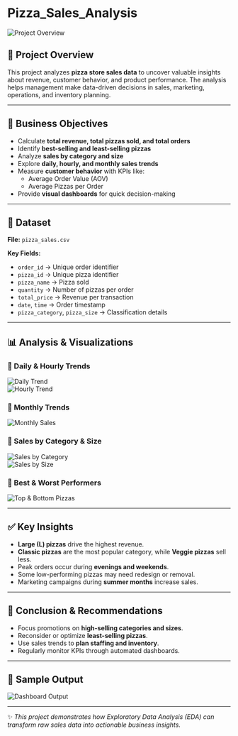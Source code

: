 # Pizza_Sales_Analysis



![Project Overview](images/images/1.png)  

## 📌 Project Overview  
This project analyzes **pizza store sales data** to uncover valuable insights about revenue, customer behavior, and product performance. The analysis helps management make data-driven decisions in sales, marketing, operations, and inventory planning.  

---

## 🎯 Business Objectives  
- Calculate **total revenue, total pizzas sold, and total orders**  
- Identify **best-selling and least-selling pizzas**  
- Analyze **sales by category and size**  
- Explore **daily, hourly, and monthly sales trends**  
- Measure **customer behavior** with KPIs like:  
  - Average Order Value (AOV)  
  - Average Pizzas per Order  
- Provide **visual dashboards** for quick decision-making  

---

## 📂 Dataset  
**File:** `pizza_sales.csv`  

**Key Fields:**  
- `order_id` → Unique order identifier  
- `pizza_id` → Unique pizza identifier  
- `pizza_name` → Pizza sold  
- `quantity` → Number of pizzas per order  
- `total_price` → Revenue per transaction  
- `date`, `time` → Order timestamp  
- `pizza_category`, `pizza_size` → Classification details  

---

## 📊 Analysis & Visualizations  

### 🔹 Daily & Hourly Trends  
![Daily Trend](images/images/3.png)  
![Hourly Trend](images/images/4.png)  

### 🔹 Monthly Trends  
![Monthly Sales](images/images/5.png)  

### 🔹 Sales by Category & Size  
![Sales by Category](images/images/6.png)  
![Sales by Size](images/images/7.png)  

### 🔹 Best & Worst Performers  
![Top & Bottom Pizzas](images/images/8.png)  

---

## ✅ Key Insights  
- **Large (L) pizzas** drive the highest revenue.  
- **Classic pizzas** are the most popular category, while **Veggie pizzas** sell less.  
- Peak orders occur during **evenings and weekends**.  
- Some low-performing pizzas may need redesign or removal.  
- Marketing campaigns during **summer months** increase sales.  

---

## 🚀 Conclusion & Recommendations  
- Focus promotions on **high-selling categories and sizes**.  
- Reconsider or optimize **least-selling pizzas**.  
- Use sales trends to **plan staffing and inventory**.  
- Regularly monitor KPIs through automated dashboards.  

---

## 📸 Sample Output  
![Dashboard Output](images/images/output2.png)  

---

✨ *This project demonstrates how Exploratory Data Analysis (EDA) can transform raw sales data into actionable business insights.*  
